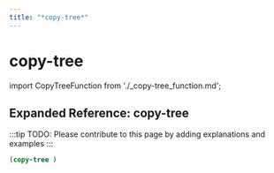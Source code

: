 ```yaml
---
title: "*copy-tree*"
---
```


# copy-tree

import CopyTreeFunction from './_copy-tree_function.md';

<CopyTreeFunction />

## Expanded Reference: copy-tree

:::tip
TODO: Please contribute to this page by adding explanations and examples
:::

```lisp
(copy-tree )
```
